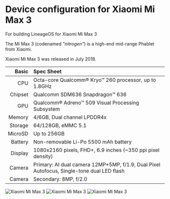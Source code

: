 Device configuration for Xiaomi Mi Max 3
==============

For building LineageOS for Xiaomi Mi Max 3

The Mi Max 3 (codenamed _"nitrogen"_) is a high-end mid-range Phablet from Xiaomi.

Xiaomi Mi Max 3 was  released in July 2018.

Basic   | Spec Sheet
-------:|:-------------------------
CPU     | Octa-core Qualcomm® Kryo™ 260 processor, up to 1.8GHz
Chipset | Qualcomm SDM636 Snapdragon™ 636
GPU     | Qualcomm® Adreno™ 509 Visual Processing  Subsystem
Memory  | 4/6GB, Dual channel LPDDR4x
Storage | 64/128GB, eMMC 5.1
MicroSD | Up to 256GB
Battery | Non-removable Li-Po 5500 mAh battery
Display | 1080x2160 pixels, FHD+, 6.9 inches (~350 ppi pixel density)
Camera  | Primary: AI dual camera 12MP+5MP, f/1.9, Dual Pixel Autofocus, Single-tone dual LED flash
Camera  | Secondary: 8MP, f/2.0

![Xiaomi Mi Max 3](https://cdn2.gsmarena.com/vv/pics/xiaomi/xiaomi-mi-max3-1.jpg "Xiaomi Mi Max 3 - gold")
![Xiaomi Mi Max 3](https://cdn2.gsmarena.com/vv/pics/xiaomi/xiaomi-mi-max3-2.jpg "Xiaomi Mi Max 3 - black")
![Xiaomi Mi Max 3](https://cdn2.gsmarena.com/vv/pics/xiaomi/xiaomi-mi-max3-3.jpg "Xiaomi Mi Max 3 - blue")